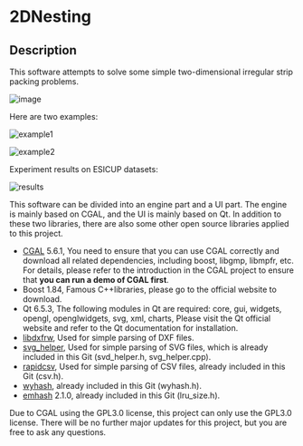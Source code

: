 # 2DNesting
## Description
This software attempts to solve some simple two-dimensional irregular strip packing problems.

![image](https://github.com/user-attachments/assets/3469f341-5c5b-43ee-93db-96521831f84c)

Here are two examples: 

![example1](https://github.com/lryan599/2DNesting/assets/77947703/bc9babaf-d8ee-4fea-a4ad-944ac4ebf495)

![example2](https://github.com/lryan599/2DNesting/assets/77947703/62cb334d-184d-49cd-b552-52b9766b3761)

Experiment results on ESICUP datasets:

![results](https://github.com/lryan599/2DNesting/assets/77947703/3cbc7f79-6b2b-463c-9473-8f5c38939c82)

This software can be divided into an engine part and a UI part. The engine is mainly based on CGAL, and the UI is mainly based on Qt. In addition to these two libraries, there are also some other open source libraries applied to this project.

- [CGAL](https://github.com/CGAL/cgal) 5.6.1, You need to ensure that you can use CGAL correctly and download all related dependencies, including boost, libgmp, libmpfr, etc. For details, please refer to the introduction in the CGAL project to ensure that **you can run a demo of CGAL first**.
- Boost 1.84, Famous C++libraries, please go to the official website to download.
- Qt 6.5.3, The following modules in Qt are required: core, gui, widgets, opengl, openglwidgets, svg, xml, charts, Please visit the Qt official website and refer to the Qt documentation for installation.
- [libdxfrw](https://github.com/LibreCAD/libdxfrw), Used for simple parsing of DXF files.
- [svg_helper](https://github.com/sorrowfeng/svgHelper), Used for simple parsing of SVG files, which is already included in this Git (svd_helper.h, svg_helper.cpp).
- [rapidcsv](https://github.com/d99kris/rapidcsv), Used for simple parsing of CSV files, already included in this Git (csv.h).
- [wyhash](https://github.com/wangyi-fudan/wyhash), already included in this Git (wyhash.h).
- [emhash](https://github.com/ktprime/emhash) 2.1.0, already included in this Git (lru_size.h).

Due to CGAL using the GPL3.0 license, this project can only use the GPL3.0 license. There will be no further major updates for this project, but you are free to ask any questions.
